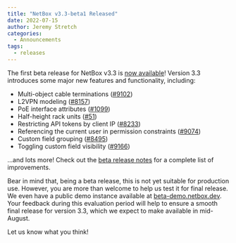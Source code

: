 ```yaml
---
title: "NetBox v3.3-beta1 Released"
date: 2022-07-15
author: Jeremy Stretch
categories:
  - Announcements
tags:
  - releases
---
```

The first beta release for NetBox v3.3 is [now available](https://github.com/netbox-community/netbox/releases/tag/v3.3-beta1)! Version 3.3 introduces some major new features and functionality, including:

* Multi-object cable terminations ([#9102](https://github.com/netbox-community/netbox/issues/9102))
* L2VPN modeling ([#8157](https://github.com/netbox-community/netbox/issues/8157))
* PoE interface attributes ([#1099](https://github.com/netbox-community/netbox/issues/1099))
* Half-height rack units ([#51](https://github.com/netbox-community/netbox/issues/51))
* Restricting API tokens by client IP ([#8233](https://github.com/netbox-community/netbox/issues/8233))
* Referencing the current user in permission constraints ([#9074](https://github.com/netbox-community/netbox/issues/9074))
* Custom field grouping ([#8495](https://github.com/netbox-community/netbox/issues/8495))
* Toggling custom field visibility ([#9166](https://github.com/netbox-community/netbox/issues/9166))

...and lots more! Check out the [beta release notes](https://docs.netbox.dev/en/feature/release-notes/version-3.3/) for a complete list of improvements.

Bear in mind that, being a beta release, this is not yet suitable for production use. However, you are more than welcome to help us test it for final release. We even have a public demo instance available at [beta-demo.netbox.dev](https://beta-demo.netbox.dev/). Your feedback during this evaluation period will help to ensure a smooth final release for version 3.3, which we expect to make available in mid-August.

Let us know what you think!

